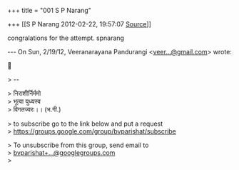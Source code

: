 +++
title = "001 S P Narang"

+++
[[S P Narang	2012-02-22, 19:57:07 [Source](https://groups.google.com/g/bvparishat/c/C4syVJVTOBY)]]



congralations for the attempt. spnarang

--- On Sun, 2/19/12, Veeranarayana Pandurangi \<[veer...@gmail.com]()\> wrote:



\> --  

\> निराशीर्निर्ममो  
\> भूत्वा युध्यस्व  
\> विगतज्वरः।। (भ.गी.)  

\> to subscribe go to the link below and put a request  
\> <https://groups.google.com/group/bvparishat/subscribe>

\> To unsubscribe from this group, send email to  
\> [bvparishat+...@googlegroups.com]()  
\>  

